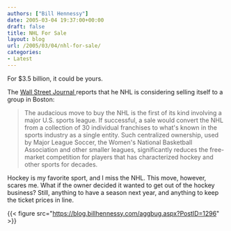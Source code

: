 ```yaml
---
authors: ["Bill Hennessy"]
date: 2005-03-04 19:37:00+00:00
draft: false
title: NHL For Sale
layout: blog
url: /2005/03/04/nhl-for-sale/
categories:
- Latest
---
```


For $3.5 billion, it could be yours.




The [Wall Street Journal ](https://online.wsj.com/article/1,,SB110988688740669890,00.html?mod=TOPIC)reports that he NHL is considering selling itself to a group in Boston:




> 

> 
> The audacious move to buy the NHL is the first of its kind involving a major U.S. sports league. If successful, a sale would convert the NHL from a collection of 30 individual franchises to what's known in the sports industry as a single entity. Such centralized ownership, used by Major League Soccer, the Women's National Basketball Association and other smaller leagues, significantly reduces the free-market competition for players that has characterized hockey and other sports for decades.
> 
> 




Hockey is my favorite sport, and I miss the NHL. This move, however, scares me. What if the owner decided it wanted to get out of the hockey business? Still, anything to have a season next year, and anything to keep the ticket prices in line.

{{< figure src="https://blog.billhennessy.com/aggbug.aspx?PostID=1296" >}}

